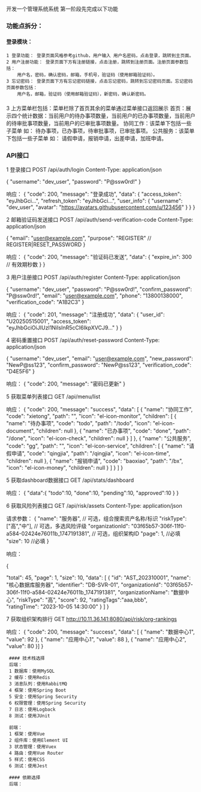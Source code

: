 开发一个管理系统系统 第一阶段先完成以下功能

### 功能点拆分：
#### 登录模块：
    1 登录功能： 登录页面风格参考github，用户输入 用户名密码，点击登录，跳转到主页面。
    2 用户注册功能： 登录页面下方有注册链接，点击注册，跳转到注册页面。注册页面参数包括：
        用户名，密码，确认密码，邮箱，手机号，验证码（使用邮箱验证码）。
    3 忘记密码： 登录页面下方有忘记密码链接，点击忘记密码，跳转到忘记密码页面。忘记密码页面参数包括：
        用户名，邮箱，验证码（使用邮箱验证码），新密码，确认新密码。
#### 
3 上方菜单栏包括：菜单栏除了首页其余的菜单通过菜单接口返回展示
   首页：展示四个统计数据：当前用户的待办事项数量，当前用户的已办事项数量，当前用户的待审批事项数量，当前用户的已审批事项数量。
   协同工作：该菜单下包括一些子菜单  如： 待办事项，已办事项，待审批事项，已审批事项。
   公共服务：该菜单下包括一些子菜单  如： 请假申请，报销申请，出差申请，加班申请。


### API接口
1 登录接口
POST /api/auth/login
Content-Type: application/json

{
  "username": "dev_user",
  "password": "P@ssw0rd!"
}

响应：
{
  "code": 200,
  "message": "登录成功",
  "data": {
    "access_token": "eyJhbGci...",
    "refresh_token": "eyJhbGci...",
    "user_info": {
      "username": "dev_user",
      "avatar": "https://avatars.githubusercontent.com/u/123456"
    }
  }
}

2 邮箱验证码发送接口
POST /api/auth/send-verification-code
Content-Type: application/json

{
  "email": "user@example.com",
  "purpose": "REGISTER"  // REGISTER|RESET_PASSWORD
}

响应：
{
  "code": 200,
  "message": "验证码已发送",
  "data": {
    "expire_in": 300  // 有效期秒数
  }
}

3 用户注册接口
POST /api/auth/register
Content-Type: application/json

{
  "username": "dev_user",
  "password": "P@ssw0rd!",
  "confirm_password": "P@ssw0rd!",
  "email": "user@example.com",
  "phone": "13800138000",
  "verification_code": "A1B2C3"
}

响应：
{
  "code": 201,
  "message": "注册成功",
  "data": {
    "user_id": "U20250515001",
    "access_token": "eyJhbGciOiJIUzI1NiIsInR5cCI6IkpXVCJ9..."
  }
}

4 密码重置接口
POST /api/auth/reset-password
Content-Type: application/json

{
  "username": "dev_user",
  "email": "user@example.com",
  "new_password": "NewP@ss123",
  "confirm_password": "NewP@ss123",
  "verification_code": "D4E5F6"
}

响应：
{
  "code": 200,
  "message": "密码已更新"
}

5 获取菜单列表接口
GET /api/menu/list

响应：
     {
	"code": 200,
	"message": "success",
	"data": [
		{
			"name": "协同工作",
			"code": "xietong",
			"path": "",
			"icon": "el-icon-monitor",
			"children": [
				{
					"name": "待办事项",
					"code": "todo",
					"path": "/todo",
					"icon": "el-icon-document",
					"children": null
				},
				{
					"name": "已办事项",
					"code": "done",
					"path": "/done",
					"icon": "el-icon-check",
					"children": null
				}
			]
		},
		{
			"name": "公共服务",
			"code": "gg",
			"path": "",
			"icon": "el-icon-service",
			"children": [
				{
					"name": "请假申请",
					"code": "qingjia",
					"path": "/qingjia",
					"icon": "el-icon-time",
					"children": null
				},
				{
					"name": "报销申请",
					"code": "baoxiao",
					"path": "/bx",
					"icon": "el-icon-money",
					"children": null
				}
			]
		}
	]
}

5 获取dashboard数据接口
GET /api/stats/dashboard

响应：
     {
     "data":{
        "todo":10,
        "done":10,
        "pending":10,
        "approved":10
     }
     }

6 获取风险列表接口
GET /api/risk/assets
Content-Type: application/json

请求参数：
{
  "name": "服务器",        // 可选，组合搜索资产名称/标识
  "riskType": ["高","中"], // 可选，多选风险评级
  "organizationId": "03f65b57-306f-11f0-a584-02424e76011b_1747191381", // 可选，组织架构ID
  "page": 1, //必填
  "size": 10 //必填
}

响应：

{
  
"total": 45,
"page": 1,
"size": 10,
"data": [
    {
      "id": "AST_202310001",
      "name": "核心数据库服务器",
      "identifier": "DB-SVR-01",
      "organizationId": "03f65b57-306f-11f0-a584-02424e76011b_1747191381",
      "organizationName": "数据中心",
      "riskType": "高",
      "score": 92,
      "ratingTags":"aaa,bbb",        
      "ratingTime": "2023-10-05 14:30:00"
    }
  ]
}

7 获取组织架构排行
GET http://10.11.36.141:8080/api/risk/org-rankings

响应：
{
    "code": 200,
    "message": "success",
    "data": [
        {
            "name": "数据中心1",
            "value": 92
        },
        {
            "name": "应用中心1",
            "value": 88
        },
        {
            "name": "应用中心2",
            "value": 80
        }]
}


     #### 技术栈选择
     后端：
     1 数据库：使用MySQL
     2 缓存：使用Redis
     3 消息队列：使用RabbitMQ
     4 框架：使用Spring Boot
     5 安全：使用Spring Security
     6 权限管理：使用Spring Security
     7 日志：使用Logback
     8 测试：使用JUnit      

     前端：
     1 框架：使用Vue
     2 组件库：使用Element UI
     3 状态管理：使用Vuex
     4 路由：使用Vue Router
     5 样式：使用CSS
     6 测试：使用Jest       

     #### 依赖选择
     后端：
    